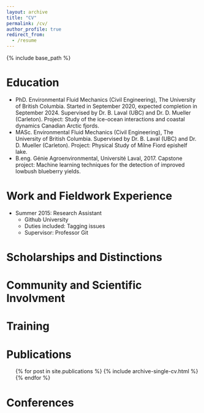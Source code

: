 ```yaml
---
layout: archive
title: "CV"
permalink: /cv/
author_profile: true
redirect_from:
  - /resume
---
```


{% include base_path %}

Education
======
* PhD. Environmental Fluid Mechanics (Civil Engineering), The University of British Columbia. Started in September 2020, expected completion in September 2024. Supervised by Dr. B. Laval (UBC) and Dr. D. Mueller (Carleton). Project: Study of the ice-ocean interactions and coastal dynamics Canadian Arctic fjords. 
* MASc. Environmental Fluid Mechanics (Civil Engineering), The University of British Columbia. Supervised by Dr. B. Laval (UBC) and Dr. D. Mueller (Carleton). Project: Physical Study of Milne Fiord epishelf lake. 
* B.eng. Génie Agroenvironmental, Université Laval, 2017. Capstone project: Machine learning techniques for the detection of improved lowbush blueberry yields. 


Work and Fieldwork Experience
======
* Summer 2015: Research Assistant
  * Github University
  * Duties included: Tagging issues
  * Supervisor: Professor Git

Scholarships and Distinctions
======

  
Community and Scientific Involvment
======

Training
======

Publications
======
  <ul>{% for post in site.publications %}
    {% include archive-single-cv.html %}
  {% endfor %}</ul>
  
Conferences
======


